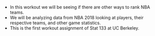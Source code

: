 * In this workout we will be seeing if there are other ways to rank NBA teams. 
* We will be analyzing data from NBA 2018 looking at players, their respective teams, and other game statistics. 
* This is the first workout assignment of Stat 133 at UC Berkeley. 